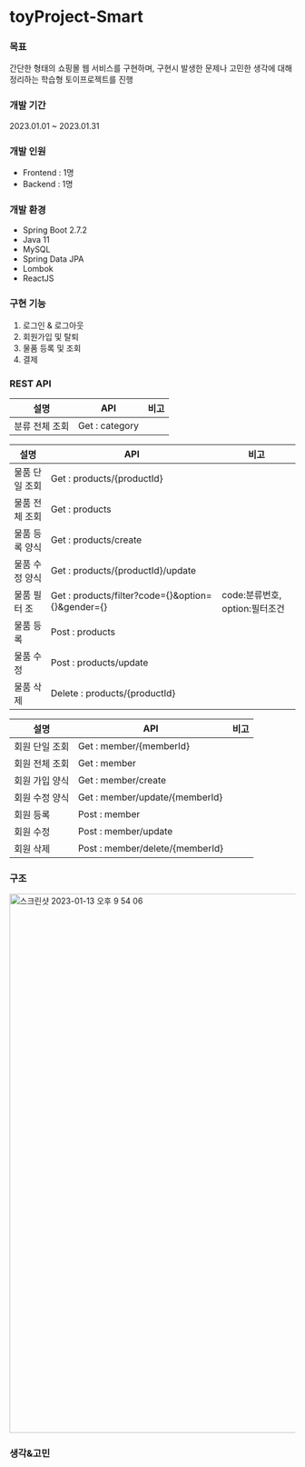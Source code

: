 # toyProject-Smart

### 목표
간단한 형태의 쇼핑몰 웹 서비스를 구현하며, 구현시 발생한 문제나 고민한 생각에 대해 정리하는 학습형 토이프로젝트를 진행

### 개발 기간
2023.01.01 ~ 2023.01.31

### 개발 인원
- Frontend : 1명
- Backend : 1명

### 개발 환경
- Spring Boot 2.7.2
- Java 11
- MySQL
- Spring Data JPA
- Lombok
- ReactJS

### 구현 기능
1. 로그인 & 로그아웃
2. 회원가입 및 탈퇴
3. 물품 등록 및 조회
4. 결제

### REST API

|설명| API            |비고|
|---|----------------|---|
|분류 전체 조회| Get : category ||

|설명| API                                               | 비고                     |
|---|---------------------------------------------------|------------------------|
|물품 단일 조회| Get : products/{productId}                        ||
|물품 전체 조회| Get : products                                    ||
|물품 등록 양식| Get : products/create                             ||
|물품 수정 양식| Get : products/{productId}/update                 ||
|물품 필터 조| Get : products/filter?code={}&option={}&gender={} | code:분류번호, option:필터조건 |
|물품 등록| Post : products                                   ||
|물품 수정| Post : products/update                            ||
|물품 삭제| Delete : products/{productId}                     ||

|설명| API                             |비고|
|---|---------------------------------|---|
|회원 단일 조회| Get : member/{memberId}         ||
|회원 전체 조회| Get : member                    ||
|회원 가입 양식| Get : member/create             ||
|회원 수정 양식| Get : member/update/{memberId}  ||
|회원 등록| Post : member                   ||
|회원 수정| Post : member/update            ||
|회원 삭제| Post : member/delete/{memberId} ||

### 구조
<img width="949" alt="스크린샷 2023-01-13 오후 9 54 06" src="https://user-images.githubusercontent.com/48250370/212324851-7bf4691d-61a6-408a-96ba-4491b5c92928.png">

### 생각&고민
